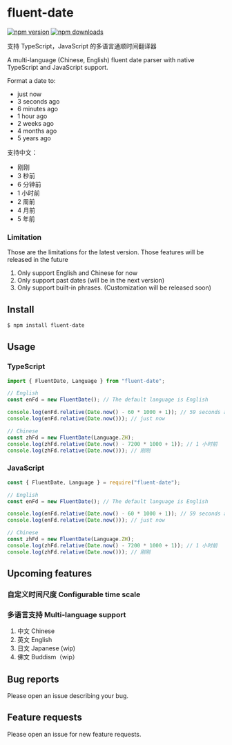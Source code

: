 # fluent-date

[![npm version](https://img.shields.io/npm/v/fluent-date.svg?style=flat-square)](https://www.npmjs.com/package/fluent-date)
[![npm downloads](https://img.shields.io/npm/dm/fluent-date.svg?style=flat-square)](https://www.npmjs.com/package/fluent-date)

支持 TypeScript，JavaScript 的多语言通顺时间翻译器

A multi-language (Chinese, English) fluent date parser with native TypeScript and JavaScript support.

Format a date to:

- just now
- 3 seconds ago
- 6 minutes ago
- 1 hour ago
- 2 weeks ago
- 4 months ago
- 5 years ago

支持中文：

- 刚刚
- 3 秒前
- 6 分钟前
- 1 小时前
- 2 周前
- 4 月前
- 5 年前

### Limitation

Those are the limitations for the latest version. Those features will be released in the future

1. Only support English and Chinese for now
2. Only support past dates (will be in the next version)
3. Only support built-in phrases. (Customization will be released soon)

## Install

```bash
$ npm install fluent-date
```

## Usage

### TypeScript

```typescript
import { FluentDate, Language } from "fluent-date";

// English
const enFd = new FluentDate(); // The default language is English

console.log(enFd.relative(Date.now() - 60 * 1000 + 1)); // 59 seconds ago
console.log(enFd.relative(Date.now())); // just now

// Chinese
const zhFd = new FluentDate(Language.ZH);
console.log(zhFd.relative(Date.now() - 7200 * 1000 + 1)); // 1 小时前
console.log(zhFd.relative(Date.now())); // 刚刚
```

### JavaScript

```javascript
const { FluentDate, Language } = require("fluent-date");

// English
const enFd = new FluentDate(); // The default language is English

console.log(enFd.relative(Date.now() - 60 * 1000 + 1)); // 59 seconds ago
console.log(enFd.relative(Date.now())); // just now

// Chinese
const zhFd = new FluentDate(Language.ZH);
console.log(zhFd.relative(Date.now() - 7200 * 1000 + 1)); // 1 小时前
console.log(zhFd.relative(Date.now())); // 刚刚
```

## Upcoming features

### 自定义时间尺度 Configurable time scale

### 多语言支持 Multi-language support

1. 中文 Chinese
2. 英文 English
3. 日文 Japanese (wip)
4. 佛文 Buddism（wip）

## Bug reports

Please open an issue describing your bug.

## Feature requests

Please open an issue for new feature requests.

